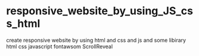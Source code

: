 # responsive_website_by_using_JS_css_html
create responsive website by using html and css and js and some libirary 
html
css
javascript
fontawsom
ScrollReveal
